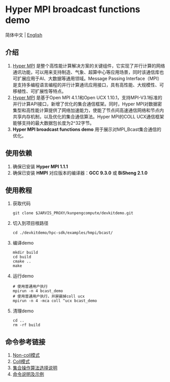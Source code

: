 # **Hyper MPI broadcast functions demo**

简体中文 | [English](README_en.md)

## 介绍

1. [Hyper MPI](https://www.hikunpeng.com/developer/hpc/hypermpi)
   是整个高性能计算解决方案的关键组件，它实现了并行计算的网络通讯功能，可以用来支持制造、气象、超算中心等应用场景，同时该通信库也可扩展应用于AI、大数据等通用领域。Message Passing
   Interface（MPI）是支持多编程语言编程的并行计算通讯应用接口，具有高性能、大规模性、可移植性、可扩展性等特点。
2. [Hyper MPI](https://www.hikunpeng.com/developer/hpc/hypermpi) 是基于Open MPI 4.1.1和Open UCX
   1.10.1，支持MPI-V3.1标准的并行计算API接口，新增了优化的集合通信框架。同时，Hyper MPI对数据密集型和高性能计算提供了网络加速能力，使能了节点间高速通信网络和节点内共享内存机制，以及优化的集合通信算法。Hyper
   MPI的COLL UCX通信框架能够支持的最大数据包长度为2^32字节。
3. **Hyper MPI broadcast functions demo** 用于展示对MPI_Bcast集合通信的优化。

## 使用依赖

1. 确保已安装 **Hyper MPI 1.1.1**
2. 确保已安装 **HMPI** 对应版本的编译器：**GCC 9.3.0** 或 **BiSheng 2.1.0**

## 使用教程

1. 获取代码

   ```shell
   git clone $JARVIS_PROXY/kunpengcompute/devkitdemo.git
   ```

2. 切入到项目根路径

   ```shell
   cd ./devkitdemo/hpc-sdk/examples/hmpi/bcast/
   ```

3. 编译demo

   ```shell
   mkdir build
   cd build
   cmake ..
   make
   ```

4. 运行demo

   ```shell
   # 使用普通用户执行
   mpirun -n 4 bcast_demo
   # 使用普通用户执行，并屏蔽掉coll ucx
   mpirun -n 4 -mca coll ^ucx bcast_demo
   ```

5. 清理demo

   ```shell
   cd ..
   rm -rf build
   ```

## 命令参考链接

1. [Non-coll模式](https://www.hikunpeng.com/document/detail/zh/kunpenghpcs/hypermpi/userg_huaweimpi_0014.html)
2. [Coll模式](https://www.hikunpeng.com/document/detail/zh/kunpenghpcs/hypermpi/userg_huaweimpi_0015.html)
3. [集合操作算法选择说明](https://www.hikunpeng.com/document/detail/zh/kunpenghpcs/hypermpi/userg_huaweimpi_0016.html)
4. [命令说明及示例](https://www.hikunpeng.com/document/detail/zh/kunpenghpcs/hypermpi/userg_huaweimpi_0031.html)
